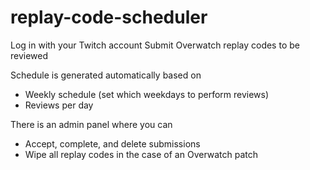 # replay-code-scheduler

Log in with your Twitch account
Submit Overwatch replay codes to be reviewed

Schedule is generated automatically based on
- Weekly schedule (set which weekdays to perform reviews)
- Reviews per day

There is an admin panel where you can 
- Accept, complete, and delete submissions
- Wipe all replay codes in the case of an Overwatch patch